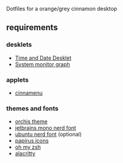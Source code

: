Dotfiles for a orange/grey cinnamon desktop

## requirements

### desklets
- [Time and Date Desklet](https://cinnamon-spices.linuxmint.com/desklets/view/9)
- [System monitor graph](https://cinnamon-spices.linuxmint.com/desklets/view/56)
### applets
- [cinnamenu](https://cinnamon-spices.linuxmint.com/applets/view/322)
### themes and fonts
- [orchis theme](https://github.com/vinceliuice/Orchis-theme)
- [jetbrains mono nerd font](https://www.nerdfonts.com/font-downloads)
- [ubuntu nerd font](https://www.nerdfonts.com/font-downloads) (optional)
- [papirus icons](https://www.gnome-look.org/p/1166289/)
- [oh my zsh](https://ohmyz.sh/)
- [alacritty](https://alacritty.org/)
